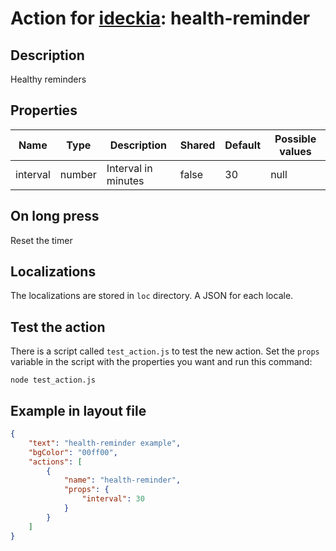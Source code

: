 # Action for [ideckia](https://ideckia.github.io/): health-reminder

## Description

Healthy reminders

## Properties

| Name | Type | Description | Shared | Default | Possible values |
| ----- |----- | ----- | ----- | ----- | ----- |
| interval | number | Interval in minutes | false | 30 | null |

## On long press

Reset the timer

## Localizations

The localizations are stored in `loc` directory. A JSON for each locale.

## Test the action

There is a script called `test_action.js` to test the new action. Set the `props` variable in the script with the properties you want and run this command:

```
node test_action.js
```

## Example in layout file

```json
{
    "text": "health-reminder example",
    "bgColor": "00ff00",
    "actions": [
        {
            "name": "health-reminder",
            "props": {
                "interval": 30
            }
        }
    ]
}
```
